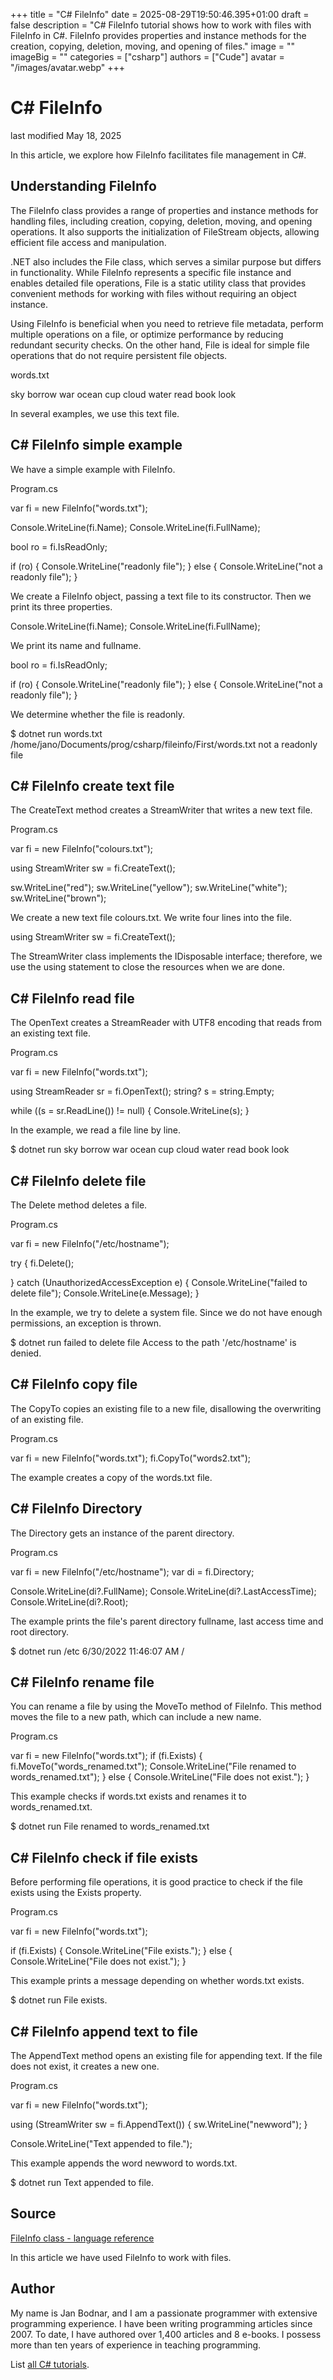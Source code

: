 +++
title = "C# FileInfo"
date = 2025-08-29T19:50:46.395+01:00
draft = false
description = "C# FileInfo tutorial shows how to work with files with FileInfo in C#. FileInfo provides properties and instance methods for the creation, copying, deletion, moving, and opening of files."
image = ""
imageBig = ""
categories = ["csharp"]
authors = ["Cude"]
avatar = "/images/avatar.webp"
+++

# C# FileInfo

last modified May 18, 2025

 

In this article, we explore how FileInfo facilitates file
management in C#.

## Understanding FileInfo

The FileInfo class provides a range of properties and instance
methods for handling files, including creation, copying, deletion, moving, and
opening operations. It also supports the initialization of
FileStream objects, allowing efficient file access and
manipulation.

.NET also includes the File class, which serves a similar purpose
but differs in functionality. While FileInfo represents a specific
file instance and enables detailed file operations, File is a
static utility class that provides convenient methods for working with files
without requiring an object instance.

Using FileInfo is beneficial when you need to retrieve file
metadata, perform multiple operations on a file, or optimize performance by
reducing redundant security checks. On the other hand, File is
ideal for simple file operations that do not require persistent file objects.

words.txt
  

sky
borrow
war
ocean
cup
cloud
water
read
book
look

In several examples, we use this text file.

## C# FileInfo simple example

We have a simple example with FileInfo.

Program.cs
  

var fi = new FileInfo("words.txt");

Console.WriteLine(fi.Name);
Console.WriteLine(fi.FullName);

bool ro = fi.IsReadOnly;

if (ro)
{
    Console.WriteLine("readonly file");
}
else
{
    Console.WriteLine("not a readonly file");
}

We create a FileInfo object, passing a text file to its
constructor. Then we print its three properties.

Console.WriteLine(fi.Name);
Console.WriteLine(fi.FullName);

We print its name and fullname. 

bool ro = fi.IsReadOnly;

if (ro)
{
    Console.WriteLine("readonly file");
}
else
{
    Console.WriteLine("not a readonly file");
}

We determine whether the file is readonly.

$ dotnet run
words.txt
/home/jano/Documents/prog/csharp/fileinfo/First/words.txt
not a readonly file

## C# FileInfo create text file

The CreateText method creates a StreamWriter that
writes a new text file.

Program.cs
  

var fi = new FileInfo("colours.txt");

using StreamWriter sw = fi.CreateText();

sw.WriteLine("red");
sw.WriteLine("yellow");
sw.WriteLine("white");
sw.WriteLine("brown");

We create a new text file colours.txt. We write four lines into the 
file. 

using StreamWriter sw = fi.CreateText();

The StreamWriter class implements the IDisposable
interface; therefore, we use the using statement to close the 
resources when we are done.

## C# FileInfo read file

The OpenText creates a StreamReader with UTF8 encoding
that reads from an existing text file.

Program.cs
  

var fi = new FileInfo("words.txt");

using StreamReader sr = fi.OpenText();
string? s = string.Empty;

while ((s = sr.ReadLine()) != null)
{
    Console.WriteLine(s);
}

In the example, we read a file line by line.

$ dotnet run
sky
borrow
war
ocean
cup
cloud
water
read
book
look

## C# FileInfo delete file

The Delete method deletes a file.

Program.cs
  

var fi = new FileInfo("/etc/hostname");

try
{
    fi.Delete();

} catch (UnauthorizedAccessException e)
{
    Console.WriteLine("failed to delete file");
    Console.WriteLine(e.Message);
}

In the example, we try to delete a system file. Since we do not have enough 
permissions, an exception is thrown.

$ dotnet run
failed to delete file
Access to the path '/etc/hostname' is denied.

## C# FileInfo copy file

The CopyTo copies an existing file to a new file, disallowing the
overwriting of an existing file.

Program.cs
  

var fi = new FileInfo("words.txt");
fi.CopyTo("words2.txt");

The example creates a copy of the words.txt file.

## C# FileInfo Directory

The Directory gets an instance of the parent directory.

Program.cs
  

var fi = new FileInfo("/etc/hostname");
var di = fi.Directory;

Console.WriteLine(di?.FullName);
Console.WriteLine(di?.LastAccessTime);
Console.WriteLine(di?.Root);

The example prints the file's parent directory fullname, last access time and 
root directory.

$ dotnet run
/etc
6/30/2022 11:46:07 AM
/

## C# FileInfo rename file

You can rename a file by using the MoveTo method of
FileInfo. This method moves the file to a new path, which can
include a new name.

Program.cs
  

var fi = new FileInfo("words.txt");
if (fi.Exists)
{
    fi.MoveTo("words_renamed.txt");
    Console.WriteLine("File renamed to words_renamed.txt");
}
else
{
    Console.WriteLine("File does not exist.");
}

This example checks if words.txt exists and renames it to
words_renamed.txt.

$ dotnet run
File renamed to words_renamed.txt

## C# FileInfo check if file exists

Before performing file operations, it is good practice to check if the file
exists using the Exists property.

Program.cs
  

var fi = new FileInfo("words.txt");

if (fi.Exists)
{
    Console.WriteLine("File exists.");
}
else
{
    Console.WriteLine("File does not exist.");
}

This example prints a message depending on whether words.txt exists.

$ dotnet run
File exists.

## C# FileInfo append text to file

The AppendText method opens an existing file for appending text. If
the file does not exist, it creates a new one.

Program.cs
  

var fi = new FileInfo("words.txt");

using (StreamWriter sw = fi.AppendText())
{
    sw.WriteLine("newword");
}

Console.WriteLine("Text appended to file.");

This example appends the word newword to words.txt.

$ dotnet run
Text appended to file.

## Source

[FileInfo class - language reference](https://learn.microsoft.com/en-us/dotnet/api/system.io.fileinfo?view=net-8.0)

In this article we have used FileInfo to work with files.

## Author

My name is Jan Bodnar, and I am a passionate programmer with extensive
programming experience. I have been writing programming articles since 2007.
To date, I have authored over 1,400 articles and 8 e-books. I possess more
than ten years of experience in teaching programming.

List [all C# tutorials](/csharp/).